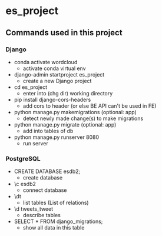 # es_project

## Commands used in this project

### Django

- conda activate wordcloud
  - activate conda virtual env
- django-admin startproject es_project
  - create a new Django project
- cd es_project
  - enter into (chg dir) working directory
- pip install django-cors-headers
  - add cors to header (or else BE API can't be used in FE)
- python manage.py makemigrations (optional: app)
  - detect newly made change(s) to make migrations
- python manage.py migrate (optional: app)
  - add into tables of db
- python manage.py runserver 8080
  - run server

### PostgreSQL

- CREATE DATABASE esdb2;
  - create database
- \c esdb2
  - connect database
- \dt
  - list tables (List of relations)
- \d tweets_tweet
  - describe tables
- SELECT \* FROM django_migrations;
  - show all data in this table
